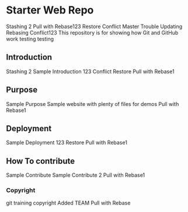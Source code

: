 # Starter Web Repo
Stashing 2
Pull with Rebase123
Restore
Conflict Master Trouble
Updating Rebasing
Conflict123
This repository is for showing how Git and GitHub work
testing testing

## Introduction 
Stashing 2
Sample Introduction 123
Conflict
Restore
Pull with Rebase1

## Purpose
Sample Purpose
Sample website with plenty of files for demos
Pull with Rebase1

## Deployment
Sample Deployment 123
Restore 
Pull with Rebase1

## How To contribute
Sample Contribute
Sample Contribute 2
Pull with Rebase1

### Copyright
git training copyright
Added TEAM
Pull with Rebase
